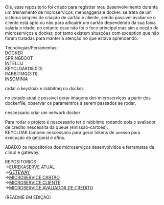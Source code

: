   Olá, esse repositorio foi criado para registrar meu desenvolvimento durante um treinamento de microserviços, mensaggeria e docker.
se trata de um sistema simples de criação de cartão e cliente, sendo possivel avaliar se o cliente está apto ou não
para adiquirir um cartão dependendo da sua faixa salaria e idade, no entanto esse não foi o foco principal mas sim a
noção de microserviços e docker, por tanto existem situações com exception que não foram tratadas para manter a atenção
no que estava aprendendo.<br>

Tecnologias/Ferramentas:<br>
DOCKER<br>
SPRINGBOOT<br>
INTELLIJ<br>
KEYCLOAK(18.0.0)<br>
RABBITMQ(3.11)<br>
INSOMINIA<br>

rodar o keycloak e rabbitmq no docker.<br>

no estado atual é possivel gerar imagens dos microserviços a partir dos dockerfile, observar os paramentros a serem passados ae rodar.<br>

nescessario criar um network docker<br>

Para rodar o projeto é nescessario ter o rabbitmq rodando pois o avaliador de credito nescessita da queue (emissao-cartoes).<br>
KEYCLOAK tambem nescessario para gerar tokens de acesso para execução de get/post e afins.<br>

ABAIXO os repositorios dos microserviços desenvolvidos e ferrametas de cloud e gateway.<br>

REPOSITORIOS<br>
-><a href="https://github.com/EzauMartins/CredCard-eurekaServer/" target="_blank">EUREKASERVE</a> ATUAL   
-><a href="https://github.com/EzauMartins/CredCard-CloudGateway/" target="_blank">GETEWAY</a>   
-><a href="https://github.com/EzauMartins/CredCard-Card" target="_blank">MICROSERVICE CARTÃO</a>  
-><a href="https://github.com/EzauMartins/CredCard-clients-servics" target="_blank">MICROSERVICE CLIENTE</a>   
-><a href="https://github.com/EzauMartins/credcard-avaliadorcredito" target="_blank">MICROSERVICE AVALIADOR DE CREDITO</a>

(README EM EDIÇÂO)
